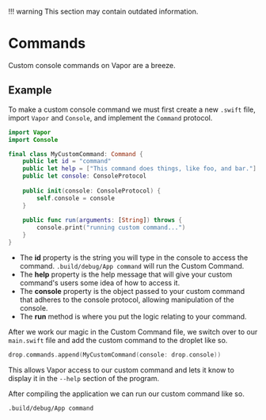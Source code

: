 !!! warning
    This section may contain outdated information.

# Commands
Custom console commands on Vapor are a breeze.

## Example
To make a custom console command we must first create a new `.swift` file, import `Vapor` and `Console`, and implement the `Command` protocol.

```swift
import Vapor
import Console

final class MyCustomCommand: Command {
    public let id = "command"
    public let help = ["This command does things, like foo, and bar."]
    public let console: ConsoleProtocol
    
    public init(console: ConsoleProtocol) {
        self.console = console
    }
    
    public func run(arguments: [String]) throws {
        console.print("running custom command...")
    }
}
```

 - The **id** property is the string you will type in the console to access the command. `.build/debug/App command` will run the Custom Command.
 - The **help** property is the help message that will give your custom command's users some idea of how to access it.
 - The **console** property is the object passed to your custom command that adheres to the console protocol, allowing manipulation of the console.
 - The **run** method is where you put the logic relating to your command.

After we work our magic in the Custom Command file, we switch over to our `main.swift` file and add the custom command to the droplet like so.
```swift
drop.commands.append(MyCustomCommand(console: drop.console))
```
This allows Vapor access to our custom command and lets it know to display it in the `--help` section of the program.

After compiling the application we can run our custom command like so.

```
.build/debug/App command
```
